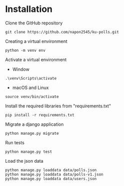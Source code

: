 # Installation

Clone the GitHub repository

```
git clone https://github.com/napon2545/ku-polls.git
```

Creating a virtual environment

```
python -m venv env
```

Activate a virtual environment

* Window
```
.\venv\Scripts\activate
```
* macOS and Linux
```
source venv/bin/activate
```

Install the required libraries from "requirements.txt"

```
pip install -r requirements.txt
```

Migrate a django application
```
python manage.py migrate
```

Run tests
```
python manage.py test
```

Load the json data

```
python manage.py loaddata data/polls.json
python manage.py loaddata data/polls-v1.json
python manage.py loaddata data/users.json
```
